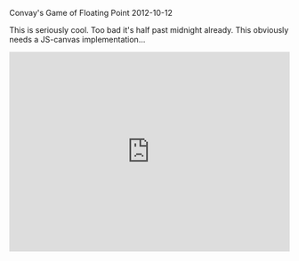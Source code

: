 Convay's Game of Floating Point
2012-10-12

This is seriously cool. Too bad it's half past midnight already. This obviously needs a JS-canvas implementation...

<iframe width="480" height="360" src="http://www.youtube.com/embed/KJe9H6qS82I" frameborder="0" style="width:100%" allowfullscreen ></iframe>